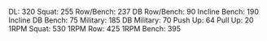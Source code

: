 DL: 320
 Squat: 255
 Row/Bench: 237
 DB Row/Bench: 90
 Incline Bench: 190
 Incline DB Bench: 75
 Military: 185
 DB Military: 70
 Push Up: 64
 Pull Up: 20
 1RPM Squat: 530
 1RPM Row: 425
 1RPM Bench: 395
